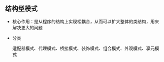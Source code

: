 



## 结构型模式

- 核心作用：是从程序的结构上实现松耦合，从而可以扩大整体的类结构，用来解决更大的问题

- 分类

  适配器模式、代理模式、桥接模式、装饰模式、组合模式、外观模式、享元模式


